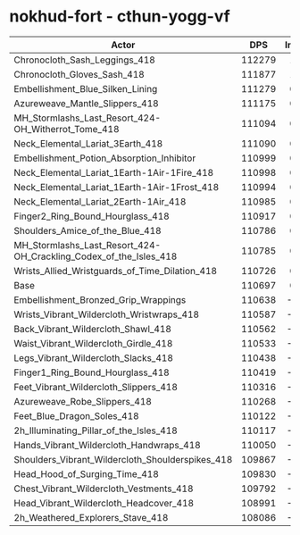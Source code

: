 # nokhud-fort - cthun-yogg-vf
| Actor | DPS | Increase |
|---|:---:|:---:|
|Chronocloth_Sash_Leggings_418|112279|1.43%|
|Chronocloth_Gloves_Sash_418|111877|1.07%|
|Embellishment_Blue_Silken_Lining|111279|0.53%|
|Azureweave_Mantle_Slippers_418|111175|0.43%|
|MH_Stormlashs_Last_Resort_424-OH_Witherrot_Tome_418|111094|0.36%|
|Neck_Elemental_Lariat_3Earth_418|111090|0.36%|
|Embellishment_Potion_Absorption_Inhibitor|110999|0.27%|
|Neck_Elemental_Lariat_1Earth-1Air-1Fire_418|110998|0.27%|
|Neck_Elemental_Lariat_1Earth-1Air-1Frost_418|110994|0.27%|
|Neck_Elemental_Lariat_2Earth-1Air_418|110985|0.26%|
|Finger2_Ring_Bound_Hourglass_418|110917|0.20%|
|Shoulders_Amice_of_the_Blue_418|110786|0.08%|
|MH_Stormlashs_Last_Resort_424-OH_Crackling_Codex_of_the_Isles_418|110785|0.08%|
|Wrists_Allied_Wristguards_of_Time_Dilation_418|110726|0.03%|
|Base|110697|0.00%|
|Embellishment_Bronzed_Grip_Wrappings|110638|-0.05%|
|Wrists_Vibrant_Wildercloth_Wristwraps_418|110587|-0.10%|
|Back_Vibrant_Wildercloth_Shawl_418|110562|-0.12%|
|Waist_Vibrant_Wildercloth_Girdle_418|110533|-0.15%|
|Legs_Vibrant_Wildercloth_Slacks_418|110438|-0.23%|
|Finger1_Ring_Bound_Hourglass_418|110419|-0.25%|
|Feet_Vibrant_Wildercloth_Slippers_418|110316|-0.34%|
|Azureweave_Robe_Slippers_418|110268|-0.39%|
|Feet_Blue_Dragon_Soles_418|110122|-0.52%|
|2h_Illuminating_Pillar_of_the_Isles_418|110117|-0.52%|
|Hands_Vibrant_Wildercloth_Handwraps_418|110050|-0.58%|
|Shoulders_Vibrant_Wildercloth_Shoulderspikes_418|109867|-0.75%|
|Head_Hood_of_Surging_Time_418|109830|-0.78%|
|Chest_Vibrant_Wildercloth_Vestments_418|109792|-0.82%|
|Head_Vibrant_Wildercloth_Headcover_418|108991|-1.54%|
|2h_Weathered_Explorers_Stave_418|108086|-2.36%|
